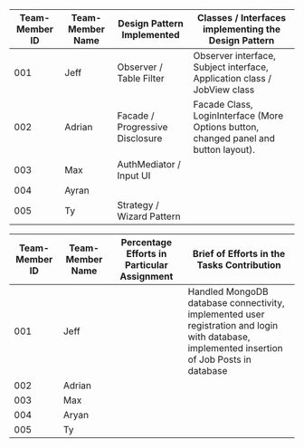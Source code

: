 | Team-Member ID | Team-Member Name | Design Pattern Implemented      | Classes / Interfaces implementing the Design Pattern                                 |
|----------------|------------------|---------------------------------|--------------------------------------------------------------------------------------|
| 001            | Jeff             | Observer / Table Filter         | Observer interface, Subject interface, Application class / JobView class             |
| 002            | Adrian           | Facade / Progressive Disclosure | Facade Class, LoginInterface (More Options button, changed panel and button layout). |
| 003            | Max              | AuthMediator / Input UI         |                                                                                      |
| 004            | Ayran            |                                 |                                                                                      |
| 005            | Ty               | Strategy / Wizard Pattern       |                                                                                      |


| Team-Member ID | Team-Member Name | Percentage Efforts in Particular Assignment | Brief of Efforts in the Tasks Contribution                                                                                                   |
|----------------|------------------|---------------------------------------------|----------------------------------------------------------------------------------------------------------------------------------------------|
| 001            | Jeff             |                                             | Handled MongoDB database connectivity, implemented user registration and login with database, implemented insertion of Job Posts in database |
| 002            | Adrian           |                                             |                                                                                                                                              |
| 003            | Max              |                                             |                                                                                                                                              |
| 004            | Aryan            |                                             |                                                                                                                                              |
| 005            | Ty               |                                             |                                                                                                                                              |
